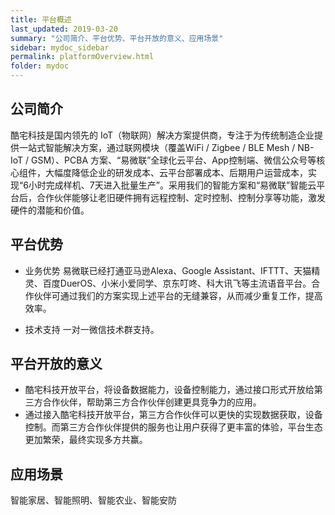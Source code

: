 ```yaml
---
title: 平台概述
last_updated: 2019-03-20
summary: "公司简介、平台优势、平台开放的意义、应用场景"
sidebar: mydoc_sidebar
permalink: platformOverview.html
folder: mydoc
---
```


## 公司简介

酷宅科技是国内领先的 IoT（物联网）解决方案提供商，专注于为传统制造企业提供一站式智能解决方案，通过联网模块（覆盖WiFi / Zigbee / BLE Mesh / NB-IoT / GSM）、PCBA 方案、“易微联”全球化云平台、App控制端、微信公众号等核心组件，大幅度降低企业的研发成本、云平台部署成本、后期用户运营成本，实现“6小时完成样机、7天进入批量生产”。采用我们的智能方案和“易微联”智能云平台后，合作伙伴能够让老旧硬件拥有远程控制、定时控制、控制分享等功能，激发硬件的潜能和价值。
  
## 平台优势
- 业务优势
  易微联已经打通亚马逊Alexa、Google Assistant、IFTTT、天猫精灵、百度DuerOS、小米小爱同学、京东叮咚、科大讯飞等主流语音平台。合作伙伴可通过我们的方案实现上述平台的无缝兼容，从而减少重复工作，提高效率。
  
- 技术支持
  一对一微信技术群支持。
  
## 平台开放的意义
 - 酷宅科技开放平台，将设备数据能力，设备控制能力，通过接口形式开放给第三方合作伙伴，帮助第三方合作伙伴创建更具竞争力的应用。
 - 通过接入酷宅科技开放平台，第三方合作伙伴可以更快的实现数据获取，设备控制。而第三方合作伙伴提供的服务也让用户获得了更丰富的体验，平台生态更加繁荣，最终实现多方共赢。
 
## 应用场景
智能家居、智能照明、智能农业、智能安防


